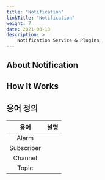 ```yaml
---
title: "Notification"
linkTitle: "Notification"
weight: 7
date: 2021-08-13
description: >
    Notification Service & Plugins
---
```


## About Notification

## How It Works

## 용어 정의

|용어|설명|
|:--:|:--:|
|Alarm||
|Subscriber||
|Channel||
|Topic||



